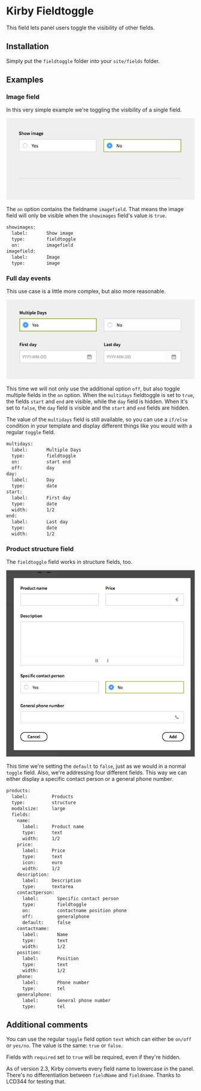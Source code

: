 # Kirby Fieldtoggle

This field lets panel users toggle the visibility of other fields.

## Installation

Simply put the `fieldtoggle` folder into your `site/fields` folder.

## Examples

### Image field

In this very simple example we're toggling the visibility of a single field.

![Show image](showimage.gif?raw=true)

The `on` option contains the fieldname `imagefield`. That means the image field will only be visible when the `showimages` field's value is `true`.

````
showimages:
  label:       Show image
  type:        fieldtoggle
  on:          imagefield
imagefield:
  label:       Image
  type:        image
````

### Full day events

This use case is a little more complex, but also more reasonable.

![Multiple Days](multidays.gif?raw=true)

This time we will not only use the additional option `off`, but also toggle multiple fields in the `on` option. When the `multidays` fieldtoggle is set to `true`, the fields `start` and `end` are visible, while the `day` field is hidden. When it's set to `false`, the `day` field is visible and the `start` and `end` fields are hidden.

The value of the `multidays` field is still available, so you can use a `if/else` condition in your template and display different things like you would with a regular `toggle` field.

````
multidays:
  label:       Multiple Days
  type:        fieldtoggle
  on:          start end
  off:         day
day:
  label:       Day
  type:        date
start:
  label:       First day
  type:        date
  width:       1/2
end:
  label:       Last day
  type:        date
  width:       1/2
````

### Product structure field

The `fieldtoggle` field works in structure fields, too.

![Structure](structure.gif?raw=true)

This time we're setting the `default` to `false`, just as we would in a normal `toggle` field. Also, we're addressing four different fields. This way we can either display a specific contact person or a general phone number.

````
products:
  label:         Products
  type:          structure
  modalsize:     large
  fields:
    name:
      label:     Product name
      type:      text
      width:     1/2
    price:
      label:     Price
      type:      text
      icon:      euro
      width:     1/2
    description:
      label:     Description
      type:      textarea
    contactperson:
      label:       Specific contact person
      type:        fieldtoggle
      on:          contactname position phone
      off:         generalphone
      default:     false
    contactname:
      label:       Name
      type:        text
      width:       1/2
    position:
      label:       Position
      type:        text
      width:       1/2
    phone:
      label:       Phone number
      type:        tel
    generalphone:
      label:       General phone number
      type:        tel
````

## Additional comments

You can use the regular `toggle` field option `text` which can either be `on/off` or `yes/no`. The value is the same: `true` or `false`.

Fields with `required` set to `true` will be required, even if they're hidden.

As of version 2.3, Kirby converts every field name to lowercase in the panel. There's no differentiation between `fieldName` and `fieldname`. Thanks to LCD344 for testing that.
